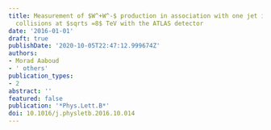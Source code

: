 ```yaml
---
title: Measurement of $W^+W^-$ production in association with one jet in proton--proton
  collisions at $sqrts =8$ TeV with the ATLAS detector
date: '2016-01-01'
draft: true
publishDate: '2020-10-05T22:47:12.999674Z'
authors:
- Morad Aaboud
- ' others'
publication_types:
- 2
abstract: ''
featured: false
publication: '*Phys.Lett.B*'
doi: 10.1016/j.physletb.2016.10.014
---
```


